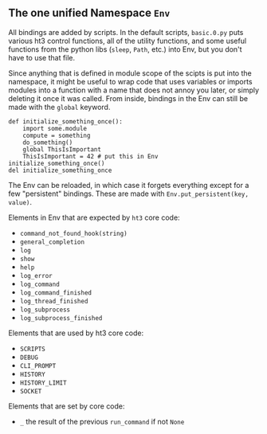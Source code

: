 The one unified Namespace `Env`
-------------------------------

All bindings are added by scripts.
In the default scripts, `basic.0.py` puts various ht3 control functions,
all of the utility functions, and some useful functions from the python libs
(`sleep`, `Path`, etc.) into Env, but you don't have to use that file.

Since anything that is defined in module scope of the scipts is put into the
namespace, it might be useful to wrap code that uses variables or imports
modules into a function with a name that does not annoy you later, or simply
deleting it once it was called. From inside, bindings in the Env can still be
made with the `global` keyword.

    def initialize_something_once():
        import some.module
        compute = something
        do_something()
        global ThisIsImportant
        ThisIsImportant = 42 # put this in Env
    initialize_something_once()
    del initialize_something_once

The Env can be reloaded, in which case it forgets everything except for a few
"persistent" bindings. These are made with `Env.put_persistent(key, value)`.

Elements in Env that are expected by `ht3` core code:

*   `command_not_found_hook(string)`
*   `general_completion`
*   `log`
*   `show`
*   `help`
*   `log_error`
*   `log_command`
*   `log_command_finished`
*   `log_thread_finished`
*   `log_subprocess`
*   `log_subprocess_finished`

Elements that are used by ht3 core code:

*   `SCRIPTS`
*   `DEBUG`
*   `CLI_PROMPT`
*   `HISTORY`
*   `HISTORY_LIMIT`
*   `SOCKET`

Elements that are set by core code:

*   `_` the result of the previous `run_command` if not `None`
